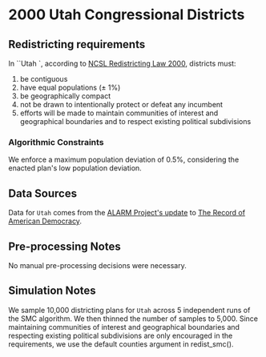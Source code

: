 # 2000 Utah Congressional Districts

## Redistricting requirements
In ``Utah `, according to [NCSL Redistricting Law 2000](https://web.archive.org/web/20041216185957/https://www.senate.mn/departments/scr/redist/red2000/Tab5appx.htm), districts must:

1. be contiguous
1. have equal populations (± 1%)
1. be geographically compact
1. not be drawn to intentionally protect or defeat any incumbent
1. efforts will be made to maintain communities of interest and geographical boundaries and to respect existing political subdivisions

### Algorithmic Constraints
We enforce a maximum population deviation of 0.5%, considering the enacted plan's low population deviation.

## Data Sources
Data for ``Utah`` comes from the [ALARM Project's update](https://dataverse.harvard.edu/dataset.xhtml?persistentId=doi:10.7910/DVN/ZV5KF3) to [The Record of American Democracy](https://road.hmdc.harvard.edu/).

## Pre-processing Notes
No manual pre-processing decisions were necessary.

## Simulation Notes
We sample 10,000 districting plans for ``Utah`` across 5 independent runs of the SMC algorithm.
We then thinned the number of samples to 5,000. 
Since maintaining communities of interest and geographical boundaries and respecting existing political subdivisions are only encouraged in the requirements, we use the default counties argument in redist_smc().
